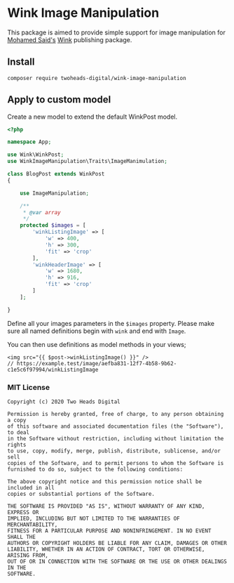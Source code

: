 # Wink Image Manipulation

This package is aimed to provide simple support for image manipulation for [Mohamed Said's](https://twitter.com/themsaid) [Wink](https://github.com/writingink/) publishing package.

## Install
```
composer require twoheads-digital/wink-image-manipulation
```

## Apply to custom model

Create a new model to extend the default WinkPost model.


```php
<?php

namespace App;

use Wink\WinkPost;
use WinkImageManipulation\Traits\ImageManimulation;

class BlogPost extends WinkPost
{

    use ImageManipulation;

    /**
     * @var array
     */
    protected $images = [
        'winkListingImage' => [
            'w' => 400,
            'h' => 300,
            'fit' => 'crop'
        ],
        'winkHeaderImage' => [
            'w' => 1680,
            'h' => 916,
            'fit' => 'crop'
        ]
    ];

}
```

Define all your images parameters in the `$images` property. Please make sure all named definitions begin with `wink` and end with `Image`.

You can then use definitions as model methods in your views;

```blade
<img src="{{ $post->winkListingImage() }}" />
// https://example.test/image/aefba831-12f7-4b58-9b62-c1e5c6f97994/winkListingImage
```


### MIT License
    
    Copyright (c) 2020 Two Heads Digital
    
    Permission is hereby granted, free of charge, to any person obtaining a copy
    of this software and associated documentation files (the "Software"), to deal
    in the Software without restriction, including without limitation the rights
    to use, copy, modify, merge, publish, distribute, sublicense, and/or sell
    copies of the Software, and to permit persons to whom the Software is
    furnished to do so, subject to the following conditions:
    
    The above copyright notice and this permission notice shall be included in all
    copies or substantial portions of the Software.
    
    THE SOFTWARE IS PROVIDED "AS IS", WITHOUT WARRANTY OF ANY KIND, EXPRESS OR
    IMPLIED, INCLUDING BUT NOT LIMITED TO THE WARRANTIES OF MERCHANTABILITY,
    FITNESS FOR A PARTICULAR PURPOSE AND NONINFRINGEMENT. IN NO EVENT SHALL THE
    AUTHORS OR COPYRIGHT HOLDERS BE LIABLE FOR ANY CLAIM, DAMAGES OR OTHER
    LIABILITY, WHETHER IN AN ACTION OF CONTRACT, TORT OR OTHERWISE, ARISING FROM,
    OUT OF OR IN CONNECTION WITH THE SOFTWARE OR THE USE OR OTHER DEALINGS IN THE
    SOFTWARE.

